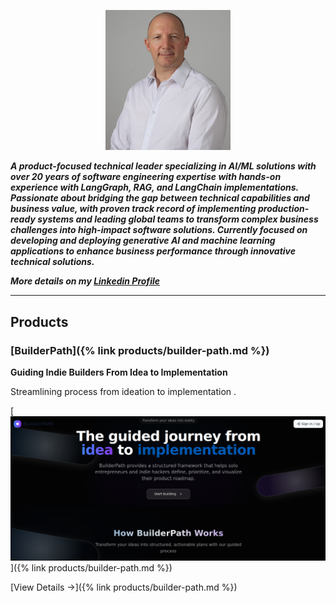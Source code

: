 <p align="center">
  <img src="assets/BusinessCard.png" alt="Alexander Gurevich" width="200"/>
</p>

***A product-focused technical leader specializing in AI/ML solutions with over 20 years of 
 software engineering expertise with hands-on experience with LangGraph, RAG, and 
 LangChain implementations. Passionate about bridging the gap between 
 technical capabilities and business value, with proven track record of implementing 
 production-ready  systems and leading global teams to transform complex business 
 challenges into high-impact software solutions. Currently focused on developing and 
 deploying generative AI and machine learning applications to enhance business performance 
 through innovative technical solutions.***

***More details on my [Linkedin Profile](https://www.linkedin.com/in/alexandergurevich/)***

---

## Products

###  [BuilderPath]({% link products/builder-path.md %})

**Guiding Indie Builders From Idea to Implementation**

Streamlining process from ideation to implementation .

[![Builder Path Screenshot](assets/products/builder-path/LandingPage.png)]({% link products/builder-path.md %})

<!-- **Key Impact:**  -->

[View Details →]({% link products/builder-path.md %})